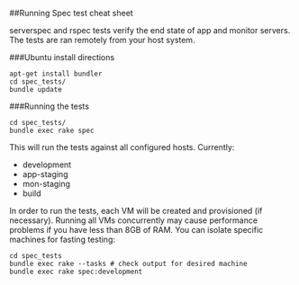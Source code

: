 ##Running Spec test cheat sheet

serverspec and rspec tests verify the end state of app and monitor servers. The tests are ran remotely from your host system.

###Ubuntu install directions

```
apt-get install bundler
cd spec_tests/
bundle update
```

###Running the tests

```
cd spec_tests/
bundle exec rake spec
```
This will run the tests against all configured hosts. Currently:
* development
* app-staging
* mon-staging
* build

In order to run the tests, each VM will be created and provisioned (if necessary).
Running all VMs concurrently may cause performance problems if you have less
than 8GB of RAM. You can isolate specific machines for fasting testing:

```
cd spec_tests
bundle exec rake --tasks # check output for desired machine
bundle exec rake spec:development
```

